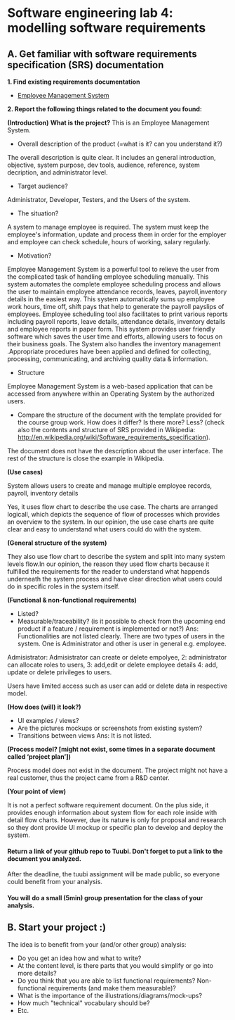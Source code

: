 # Software engineering lab 4: modelling software requirements

## A. Get familiar with software requirements specification (SRS) documentation

**1. Find existing requirements documentation**
 *  [Employee Management System](http://livelongjohny.com/emzwebCode/EMZ_SRS.pdf)

**2. Report the following things related to the document you found:**
 
**(Introduction)**
<b>What is the project?</b>
This is an Employee Management System.

* Overall description of the product (=what is it? can you understand it?)
<p>The overall description is quite clear. It includes an general introduction, objective, system purpose, dev tools, audience, reference, system decription, and administrator level. </p>

* Target audience?
<p>Administrator, Developer, Testers, and the Users of the system.</p>

* The situation?
<p>A system to manage employee is required. The system must keep the employee's information, update and process them in order for the employer and employee can check schedule, hours of working, salary regularly.</p>

* Motivation?
<p>Employee Management System is a powerful tool to relieve the user from the complicated task of handling employee scheduling manually. This system automates the complete employee scheduling process and allows the user to maintain employee attendance 
records, leaves, payroll,inventory details in the easiest way. This system automatically sums up employee work hours, time off, shift pays that help to generate the payroll payslips of employees. Employee scheduling tool also facilitates to print various reports including payroll reports, leave details, attendance details, inventory details and employee reports in paper form. This system provides user friendly software which saves the user time and efforts, allowing users to focus on their business goals. The System also handles the inventory management .Appropriate procedures have been applied and defined for collecting, processing, communicating, and archiving quality data & information. </p>

* Structure
<p>Employee Management System is a web-based application that can be accessed from anywhere within an Operating System by the authorized users.</p>

* Compare the structure of the document with the template provided for the course group work. How does it differ? Is there more? Less? (check also the contents and structure of SRS provided in Wikipedia: 	http://en.wikipedia.org/wiki/Software_requirements_specification). 
<p>The document does not have the description about the user interface.
The rest of the structure is close the example in Wikipedia.</p>

<b>(Use cases)</b>
<p>System allows users to create and manage multiple employee records, payroll, inventory details </p>
<p>Yes, it uses flow chart to describe the use case. The charts are arranged logicall, which depicts the sequence of flow of processes which provides an overview to the system. 
In our opinion, the use case charts are quite clear and easy to understand what users could do with the system. </p>

<b>(General structure of the system)</b>
<p>They also use flow chart to describe the system and split into many system levels flow.In our opinion, the reason they used flow charts because it fulfilled the requirements for the reader to understand what happends underneath the system process and have clear direction what users could do in specific roles in the system itself. </p>


<b>(Functional & non-functional requirements)</b>
* Listed?
* Measurable/traceability? (is it possible to check from the upcoming end product if a feature / requirement is implemented or not?)
Ans: 
Functionalities are not listed clearly. 
There are two types of users in the system. One is Administrator and other is user in general e.g. employee. 
<p>Admisistrator: Admisistrator can create or delete empolyee,
2: administrator can allocate roles to users, 
3: add,edit or delete employee details
4: add, update or delete privileges to users. 
</p>

<p>Users have limited access such as user can add or delete data in respective model. </p>


<b>(How does (will) it look?)</b>

* UI examples / views?
* Are the pictures mockups or screenshots from existing system?
* Transitions between views
Ans: It is not listed. 

**(Process model? [might not exist, some times in a separate document called ‘project plan’])**
<p>Process model does not exist in the document.
The project might not have a real customer, thus the project came from a R&D center.</p>

**(Your point of view)**
<p>It is not a perfect software requirement document. On the plus side, it provides enough information about system flow for each role inside with detail flow charts. However, due its nature is only for proposal and research so they dont provide UI mockup or specific plan to develop and deploy the system.  </p>


#### Return a link of your github repo to Tuubi. Don't forget to put a link to the document you analyzed. 

After the deadline, the tuubi assignment will be made public, so everyone could benefit from your analysis.

#### You will do a small (5min) group presentation for the class of your analysis.

## B. Start your project :)

The idea is to benefit from your (and/or other group) analysis:
* Do you get an idea how and what to write?
* At the content level, is there parts that you would simplify or go into more details?
* Do you think that you are able to list functional requirements? Non-functional requirements (and make them measurable)?
* What is the importance of the illustrations/diagrams/mock-ups?
* How much "technical" vocabulary should be?
* Etc.
